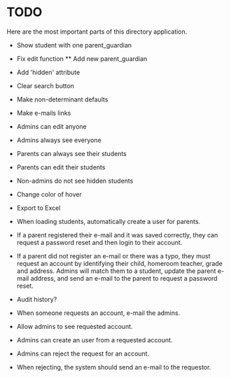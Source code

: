 # TODO

Here are the most important parts of this directory application.

* Show student with one parent_guardian

* Fix edit function
** Add new parent_guardian

* Add 'hidden' attribute

* Clear search button

* Make non-determinant defaults

* Make e-mails links

* Admins can edit anyone

* Admins always see everyone

* Parents can always see their students

* Parents can edit their students

* Non-admins do not see hidden students

* Change color of hover

* Export to Excel

* When loading students, automatically create a user for parents.

* If a parent registered their e-mail and it was saved correctly,
  they can request a password reset and then login to their account.

* If a parent did not register an e-mail or there was a typo, they must
  request an account by identifying their child, homeroom teacher, grade
and address. Admins will match them to a student, update the parent
e-mail address, and send an e-mail to the parent to request a password
reset.

* Audit history?

* When someone requests an account, e-mail the admins.

* Allow admins to see requested account.

* Admins can create an user from a requested account.

* Admins can reject the request for an account.

* When rejecting, the system should send an e-mail to the requestor.

